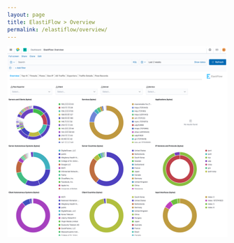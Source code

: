 ```yaml
---
layout: page
title: ElastiFlow > Overview
permalink: /elastiflow/overview/
---
```


<img class="screenshot" src="/assets/images/dc24-elastiflow-overview.png" />
